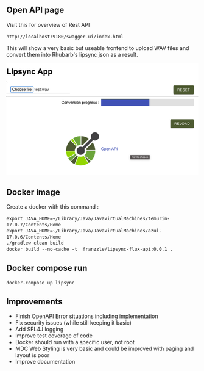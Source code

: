 
## Open API page

Visit this for overview of Rest API
```
http://localhost:9180/swagger-ui/index.html
```

This will show a very basic but useable frontend to upload WAV files and convert them into Rhubarb's lipsync json as a result. 

![webinterface.png](images%2Fwebinterface.png)

## Docker image

Create a docker with this command :

```
export JAVA_HOME=~/Library/Java/JavaVirtualMachines/temurin-17.0.7/Contents/Home 
export JAVA_HOME=~/Library/Java/JavaVirtualMachines/azul-17.0.6/Contents/Home 
./gradlew clean build
docker build --no-cache -t  franzzle/lipsync-flux-api:0.0.1 .
```

## Docker compose run

```
docker-compose up lipsync
```

## Improvements

 * Finish OpenAPI Error situations including implementation
 * Fix security issues (while still keeping it basic)
 * Add SFL4J logging
 * Improve test coverage of code
 * Docker should run with a specific user, not root
 * MDC Web Styling is very basic and could be improved with paging and layout is poor 
 * Improve documentation